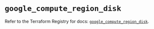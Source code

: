 # `google_compute_region_disk`

Refer to the Terraform Registry for docs: [`google_compute_region_disk`](https://registry.terraform.io/providers/hashicorp/google/5.29.0/docs/resources/compute_region_disk).
